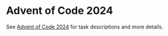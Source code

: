 # Advent of Code 2024

See [Advent of Code 2024](https://adventofcode.com/) for task descriptions and more details.
